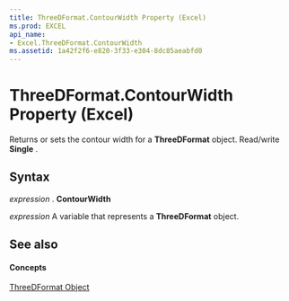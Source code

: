 ```yaml
---
title: ThreeDFormat.ContourWidth Property (Excel)
ms.prod: EXCEL
api_name:
- Excel.ThreeDFormat.ContourWidth
ms.assetid: 1a42f2f6-e820-3f33-e304-8dc85aeabfd0
---
```



# ThreeDFormat.ContourWidth Property (Excel)

Returns or sets the contour width for a  **ThreeDFormat** object. Read/write **Single** .


## Syntax

 _expression_ . **ContourWidth**

 _expression_ A variable that represents a **ThreeDFormat** object.


## See also


#### Concepts


[ThreeDFormat Object](threedformat-object-excel.md)

